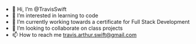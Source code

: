 - 👋 Hi, I’m @TravisSwift
- 👀 I’m interested in learning to code
- 🌱 I’m currently working towards a certificate for Full Stack Development
- 💞️ I’m looking to collaborate on class projects
- 📫 How to reach me travis.arthur.swift@gmail.com

<!---
TravisSwift/TravisSwift is a ✨ special ✨ repository because its `README.md` (this file) appears on your GitHub profile.
You can click the Preview link to take a look at your changes.
--->
